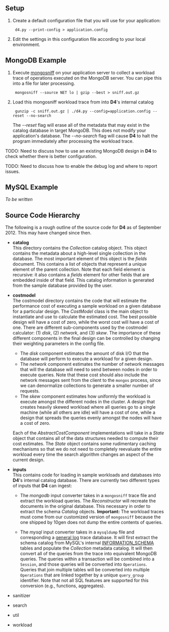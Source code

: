 
## Setup

1. Create a default configuration file that you will use for your application:

        d4.py --print-config > application.config
        
2. Edit the settings in this configuration file according to your local environment.


## MongoDB Example

1. Execute [mongosniff](http://www.mongodb.org/display/DOCS/mongosniff) on your application server to collect
   a workload trace of operations executed on the MongoDB server. You can pipe this into a file for later processing.

        mongosniff --source NET lo | gzip --best > sniff.out.gz

2. Load this mongosniff workload trace from into **D4**'s internal catalog

        gunzip -c sniff.out.gz | ./d4.py --config=application.config --reset --no-search
            
   The *--reset* flag will erase all of the metadata that may exist in the catalog database in target MongoDB.
   This does not modify your application's database.
   The *--no-search* flag will cause **D4** to halt the program immediately after processing the workload trace.
        
TODO: Need to discuss how to use an existing MongoDB design in **D4** to check whether there is better configuration.

TODO: Need to discuss how to enable the debug log and where to report issues.
        
## MySQL Example
*To be written*

## Source Code Hierarchy

The following is a rough outline of the source code for **D4** as of September 2012. This may have changed since then.

+ **catalog**  
    This directory contains the *Collection* catalog object. This object contains the metadata about a high-level single
    collection in the database. The most important element of this object is the *fields* document. This
    contains a list of objects that represent a unique element of the parent collection. Note that each field element
    is recursive: it also contains a *fields* element for other fields that are embedded inside of that field.
    This catalog information is generated from the sample database provided by the user.

+ **costmodel**  
    The costmodel directory contains the code that will estimate the performance cost of executing a sample workload on
    a given database for a particular design. The *CostModel* class is the main object to instantiate and
    use to calculate the estimated cost. The best possible design will have a cost of zero, while the worst cost will
    have a cost of one.
    There are different sub-components used by the costmodel calculator: (1) *disk*, (2) *network*, and (3) *skew*. The
    importance of these different components in the final design can be controlled by changing their weighting
    parameters in the config file.
    
    +   The *disk* component estimates the amount of disk I/O that the database will perform to execute a workload for
        a given design.
    +   The *network* component estimates the number of network messages that will the database will need to send
        between nodes in order to execute queries. Note that these cost should also include the network messages sent
        from the client to the `mongos` process, since we can denormalize collections to generate a smaller number of
        requests.
    +   The *skew* component estimates how uniformly the workload is execute amongst the different nodes in the
        cluster. A design that creates heavily skewed workload where all queries go to a single machine (while all
        others are idle) will have a cost of one, while a design that spreads the queries evenly amongst the
        nodes will have a cost of zero.
        
    Each of the *AbstractCostComponent* implementations will take in a *State* object that contains all of the data
    structures needed to compute their cost estimates. The *State* object contains some rudimentary caching mechanisms
    so that we do not need to completely reevaluate the entire workload every time the search algorithm changes an
    aspect of the current design.
    
+ **inputs**  
    This contains code for loading in sample workloads and databases into **D4**'s internal catalog database. There are
    currently two different types of inputs that **D4** can ingest:
    
    +   The *mongodb* input converter takes in a `mongosniff` trace file and extract the workload queries.
        The *Reconstructor* will recreate the documents in the original database. This necessary in order to extract
        the schema *Catalog* objects.
        **Important:** The workload traces must come from our customized version of `mongosniff` because the one
        shipped by 10gen does not dump the entire contents of queries.
    
    +   The *mysql* input converter takes in a `mysqldump` file and corresponding a
        [general log](http://dev.mysql.com/doc/refman/5.1/en/query-log.html) trace database. It will first extract the
        schema catalog from MySQL's internal
        [INFORMATION_SCHEMA](http://dev.mysql.com/doc/refman/5.1/en/information-schema.html) tables and populate the
        *Collection* metadata catalog. It will then convert all of the queries from the trace into equivalent MongoDB
        queries. The queries within a transaction will be combined into a `Session`, and those queries will be
        converted into `Operations`. Queries that join multiple tables will be converted into multiple `Operations` that
        are linked together by a unique `query_group` identifier.
        Note that not all SQL features are supported for this conversion (e.g., functions, aggregates).
    
+ sanitizer  

+ search  

+ util  

+ workload  
